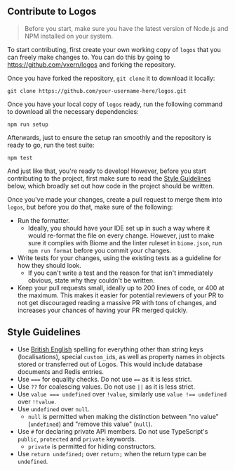 ## Contribute to Logos

> Before you start, make sure you have the latest version of Node.js and NPM installed on your system.

To start contributing, first create your own working copy of `logos` that you can freely make changes to. You can do this by going to https://github.com/vxern/logos and forking the repository.

Once you have forked the repository, `git clone` it to download it locally:
```
git clone https://github.com/your-username-here/logos.git
```

Once you have your local copy of `logos` ready, run the following command to download all the necessary dependencies:
```
npm run setup
```

Afterwards, just to ensure the setup ran smoothly and the repository is ready to go, run the test suite:
```
npm test
```

And just like that, you're ready to develop! However, before you start contributing to the project, first make sure to read the [Style Guidelines](#style-guidelines) below, which broadly set out how code in the project should be written.

Once you've made your changes, create a pull request to merge them into `logos`, but before you do that, make sure of the following:
- Run the formatter.
  - Ideally, you should have your IDE set up in such a way where it would re-format the file on every change. However, just to make sure it complies with Biome and the linter ruleset in `biome.json`, run `npm run format` before you commit your changes.
- Write tests for your changes, using the existing tests as a guideline for how they should look.
  - If you can't write a test and the reason for that isn't immediately obvious, state why they couldn't be written.
- Keep your pull requests small, ideally up to 200 lines of code, or 400 at the maximum. This makes it easier for potential reviewers of your PR to not get discouraged reading a massive PR with tons of changes, and increases your chances of having your PR merged quickly.

## Style Guidelines

- Use <u>British English</u> spelling for everything other than string keys (localisations), special `custom_id`s, as well as property names in objects stored or transferred out of Logos. This would include database documents and Redis entries. 
- Use `===` for equality checks. Do not use `==` as it is less strict.
- Use `??` for coalescing values. Do not use `||` as it is less strict.
- Use `value === undefined` over `!value`, similarly use `value !== undefined` over `!!value`.
- Use `undefined` over `null`.
  - `null` is permitted when making the distinction between "no value" (`undefined`) and "remove this value" (`null`).
- Use `#` for declaring private API members. Do not use TypeScript's `public`, `protected` and `private` keywords.
  - `private` is permitted for hiding constructors.
- Use `return undefined;` over `return;` when the return type can be `undefined`.
